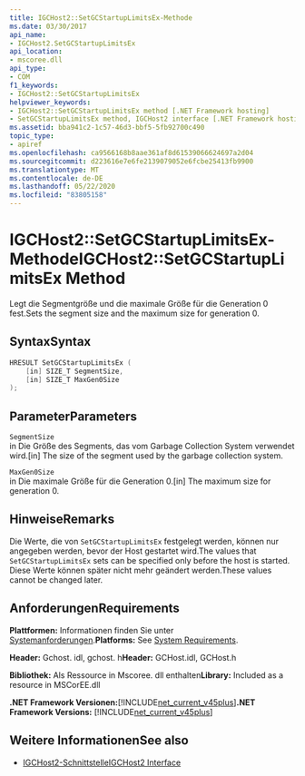 ```yaml
---
title: IGCHost2::SetGCStartupLimitsEx-Methode
ms.date: 03/30/2017
api_name:
- IGCHost2.SetGCStartupLimitsEx
api_location:
- mscoree.dll
api_type:
- COM
f1_keywords:
- IGCHost2::SetGCStartupLimitsEx
helpviewer_keywords:
- IGCHost2::SetGCStartupLimitsEx method [.NET Framework hosting]
- SetGCStartupLimitsEx method, IGCHost2 interface [.NET Framework hosting]
ms.assetid: bba941c2-1c57-46d3-bbf5-5fb92700c490
topic_type:
- apiref
ms.openlocfilehash: ca9566168b8aae361af8d61539066624697a2d04
ms.sourcegitcommit: d223616e7e6fe2139079052e6fcbe25413fb9900
ms.translationtype: MT
ms.contentlocale: de-DE
ms.lasthandoff: 05/22/2020
ms.locfileid: "83805158"
---
```

# <a name="igchost2setgcstartuplimitsex-method"></a><span data-ttu-id="e408f-102">IGCHost2::SetGCStartupLimitsEx-Methode</span><span class="sxs-lookup"><span data-stu-id="e408f-102">IGCHost2::SetGCStartupLimitsEx Method</span></span>
<span data-ttu-id="e408f-103">Legt die Segmentgröße und die maximale Größe für die Generation 0 fest.</span><span class="sxs-lookup"><span data-stu-id="e408f-103">Sets the segment size and the maximum size for generation 0.</span></span>  
  
## <a name="syntax"></a><span data-ttu-id="e408f-104">Syntax</span><span class="sxs-lookup"><span data-stu-id="e408f-104">Syntax</span></span>  
  
```cpp  
HRESULT SetGCStartupLimitsEx (  
    [in] SIZE_T SegmentSize,  
    [in] SIZE_T MaxGen0Size  
);  
```  
  
## <a name="parameters"></a><span data-ttu-id="e408f-105">Parameter</span><span class="sxs-lookup"><span data-stu-id="e408f-105">Parameters</span></span>  
 `SegmentSize`  
 <span data-ttu-id="e408f-106">in Die Größe des Segments, das vom Garbage Collection System verwendet wird.</span><span class="sxs-lookup"><span data-stu-id="e408f-106">[in] The size of the segment used by the garbage collection system.</span></span>  
  
 `MaxGen0Size`  
 <span data-ttu-id="e408f-107">in Die maximale Größe für die Generation 0.</span><span class="sxs-lookup"><span data-stu-id="e408f-107">[in] The maximum size for generation 0.</span></span>  
  
## <a name="remarks"></a><span data-ttu-id="e408f-108">Hinweise</span><span class="sxs-lookup"><span data-stu-id="e408f-108">Remarks</span></span>  
 <span data-ttu-id="e408f-109">Die Werte, die von `SetGCStartupLimitsEx` festgelegt werden, können nur angegeben werden, bevor der Host gestartet wird.</span><span class="sxs-lookup"><span data-stu-id="e408f-109">The values that `SetGCStartupLimitsEx` sets can be specified only before the host is started.</span></span> <span data-ttu-id="e408f-110">Diese Werte können später nicht mehr geändert werden.</span><span class="sxs-lookup"><span data-stu-id="e408f-110">These values cannot be changed later.</span></span>  
  
## <a name="requirements"></a><span data-ttu-id="e408f-111">Anforderungen</span><span class="sxs-lookup"><span data-stu-id="e408f-111">Requirements</span></span>  
 <span data-ttu-id="e408f-112">**Plattformen:** Informationen finden Sie unter [Systemanforderungen](../../get-started/system-requirements.md).</span><span class="sxs-lookup"><span data-stu-id="e408f-112">**Platforms:** See [System Requirements](../../get-started/system-requirements.md).</span></span>  
  
 <span data-ttu-id="e408f-113">**Header:** Gchost. idl, gchost. h</span><span class="sxs-lookup"><span data-stu-id="e408f-113">**Header:** GCHost.idl, GCHost.h</span></span>  
  
 <span data-ttu-id="e408f-114">**Bibliothek:** Als Ressource in Mscoree. dll enthalten</span><span class="sxs-lookup"><span data-stu-id="e408f-114">**Library:** Included as a resource in MSCorEE.dll</span></span>  
  
 <span data-ttu-id="e408f-115">**.NET Framework Versionen:**[!INCLUDE[net_current_v45plus](../../../../includes/net-current-v45plus-md.md)]</span><span class="sxs-lookup"><span data-stu-id="e408f-115">**.NET Framework Versions:** [!INCLUDE[net_current_v45plus](../../../../includes/net-current-v45plus-md.md)]</span></span>  
  
## <a name="see-also"></a><span data-ttu-id="e408f-116">Weitere Informationen</span><span class="sxs-lookup"><span data-stu-id="e408f-116">See also</span></span>

- [<span data-ttu-id="e408f-117">IGCHost2-Schnittstelle</span><span class="sxs-lookup"><span data-stu-id="e408f-117">IGCHost2 Interface</span></span>](igchost2-interface.md)
